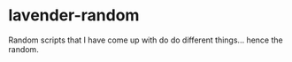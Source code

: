 # lavender-random
Random scripts that I have come up with do do different things... hence the random.
